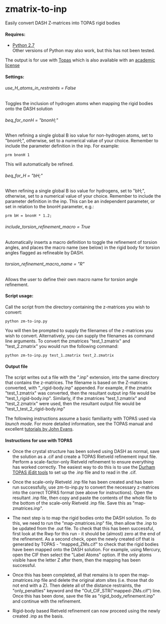 # zmatrix-to-inp
Easily convert DASH Z-matrices into TOPAS rigid bodies

#### Requires:
- [Python 2.7](https://www.python.org/)          
 Other versions of Python may also work, but this has not been tested.

The output is for use with [Topas](https://www.bruker.com/products/x-ray-diffraction-and-elemental-analysis/x-ray-diffraction/xrd-software/overview/topas.html) which is also available with an [academic license](http://www.topas-academic.net/)

#### Settings:
###### use_H_atoms_in_restraints = False

Toggles the inclusion of hydrogen atoms when mapping the rigid bodies onto the DASH solution

###### beq_for_nonH = "bnonH;"

When refining a single global B iso value for non-hydrogen atoms, set to "bnonH;", otherwise, set to a numerical value of your choice. Remember to include the parameter definition in the inp. For example:

`prm bnonH 1`

This will automatically be refined.

###### beq_for_H = "bH;"

When refining a single global B iso value for hydrogens, set to "bH;", otherwise, set to a numerical value of your choice. Remember to include the parameter definition in the inp. This can be an independent parameter, or set in relation to the bnonH parameter, e.g.:

`prm bH = bnonH * 1.2;`

###### include_torsion_refinement_macro = True

Automatically inserts a macro definition to toggle the refinement of torsion angles, and places the macro name (see below) in the rigid body for torsion angles flagged as refineable by DASH.

###### torsion_refinement_macro_name = "R"

Allows the user to define their own macro name for torsion angle refinement.

#### Script usage:

Call the script from the directory containing the z-matrices you wish to convert:

`python zm-to-inp.py`

You will then be prompted to supply the filenames of the z-matrices you wish to convert. Alternatively, you can supply the filenames as command line arguments. To convert the zmatrices "test_1.zmatrix" and "test_2.zmatrix" you would run the following command:

`python zm-to-inp.py test_1.zmatrix test_2.zmatrix`

#### Output file

The script writes out a file with the ".inp" extension, into the same directory that contains the z-matrices. The filename is based on the Z-matrices converted, with "_rigid-body.inp" appended. For example, if the zmatrix "test_1.zmatrix" was converted, then the resultant output inp file would be "test_1_rigid-body.inp". Similarly, if the zmatrices "test_1.zmatrix" and "test_2.zmatrix" were used, then the resultant output file would be "test_1_test_2_rigid-body.inp"

The following instructions assume a basic familiarity with TOPAS used via _launch mode_. For more detailed information, see the TOPAS manual and excellent [tutorials by John Evans](https://community.dur.ac.uk/john.evans/topas_academic/topas_main.htm).

#### Instructions for use with TOPAS

- Once the crystal structure has been solved using DASH as normal, save the solution as a .cif and create a TOPAS Rietveld refinement input file. Perform a scale-factor-only Rietveld refinement to ensure everything has worked correctly. The easiest way to do this is to use the [Durham TOPAS jEdit tools](https://community.dur.ac.uk/john.evans/topas_academic/topas_main.htm) to set up the .inp file and to read in the .cif. 

- Once the scale-only Rietveld .inp file has been created and has been run successfully, use zm-to-inp.py to convert the necessary z-matrices into the correct TOPAS format (see above for instructions). Open the resultant .inp file, then copy and paste the contents of the whole file to the bottom of the scale-only Rietveld .inp file. Save this as "map-zmatrices.inp".

- The next step is to map the rigid bodies onto the DASH solution. To do this, we need to run the "map-zmatrices.inp" file, then allow the .inp to be updated from the .out file. To check that this has been successful, first look at the Rwp for this run - it should be (almost) zero at the end of the refinement. As a second check, open the newly created cif that is generated by TOPAS - "mapped_ZMs.cif" to check that the rigid bodies have been mapped onto the DASH solution. For example, using Mercury, open the CIF then select the "Label Atoms" option. If the only atoms visible have the letter Z after them, then the mapping has been successful.

- Once this has been completed, all that remains is to open the map-zmatrices.inp file and delete the original atom sites (i.e. those that do not end with a Z). Then delete all of the distance restraints, the "only_penalties" keyword and the "Out_CIF_STR("mapped-ZMs.cif") line. Once this has been done, save the file as "rigid_body_refinement.inp" and continue with the refinement.
 
- Rigid-body based Rietveld refinement can now proceed using the newly created .inp as the basis.
